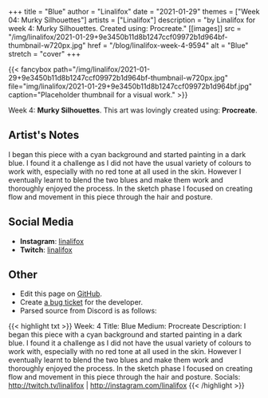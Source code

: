 +++
title =       "Blue"
author =      "Linalifox"
date =        "2021-01-29"
themes =      ["Week 04: Murky Silhouettes"]
artists =     ["Linalifox"]
description = "by Linalifox for week 4: Murky Silhouettes. Created using: Procreate."
[[images]]
              src = "/img/linalifox/2021-01-29+9e3450b11d8b1247ccf09972b1d964bf-thumbnail-w720px.jpg"
              href = "/blog/linalifox-week-4-9594"
              alt = "Blue"
              stretch = "cover"
+++


{{< fancybox path="/img/linalifox/2021-01-29+9e3450b11d8b1247ccf09972b1d964bf-thumbnail-w720px.jpg" file="img/linalifox/2021-01-29+9e3450b11d8b1247ccf09972b1d964bf.jpg" caption="Placeholder thumbnail for a visual work." >}}


Week 4: **Murky Silhouettes**. This art was lovingly created using: **Procreate**.

## Artist's Notes

I began this piece with a cyan background and started painting in a dark blue. I found it a challenge as I did not have the usual variety of colours to work with, especially with no red tone at all used in the skin. However I eventually learnt to blend the two blues and make them work and thoroughly enjoyed the process. In the sketch phase I focused on creating flow and movement in this piece through the hair and posture.

## Social Media

- **Instagram**: <a href='https://instagram.com/linalifox' target='_blank'>linalifox</a>
- **Twitch**: <a href='https://twitch.tv/linalifox' target='_blank'>linalifox</a>

## Other

- Edit this page on [GitHub](https://github.com/teaminkling/web-refresh/edit/main/content/blog/linalifox-week-4-9594.md).
- Create [a bug ticket](https://github.com/teaminkling/web-refresh/issues/new?assignees=&labels=bug&template=problem-report.md&title=) for the developer.
- Parsed source from Discord is as follows:

{{< highlight txt >}}
Week: 4
Title: Blue
Medium: Procreate
Description: I began this piece with a cyan background and started painting in a dark blue. I found it a challenge as I did not have the usual variety of colours to work with, especially with no red tone at all used in the skin. However I eventually learnt to blend the two blues and make them work and thoroughly enjoyed the process. In the sketch phase I focused on creating flow and movement in this piece through the hair and posture. 
Socials: http://twitch.tv/linalifox | http://instagram.com/linalifox
{{< /highlight >}}